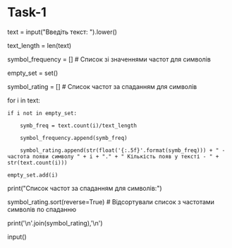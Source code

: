 # Task-1

text = input("Введіть текст: ").lower()

text_length = len(text)

symbol_frequency = []         # Список зі значеннями частот для символів

empty_set = set()

symbol_rating = []            # Список частот за спаданням для символів


for i in text:

    if i not in empty_set:
    
        symb_freq = text.count(i)/text_length
        
        symbol_frequency.append(symb_freq)
        
        symbol_rating.append(str(float('{:.5f}'.format(symb_freq))) + " - частота появи символу " + i + "." + " Кількість появ у тексті - " + str(text.count(i)))
    
    empty_set.add(i)


print("Список частот за спаданням для символів:")

symbol_rating.sort(reverse=True)                                 # Відсортували список з частотами символів по спаданню

print('\n'.join(symbol_rating),'\n')

input()
